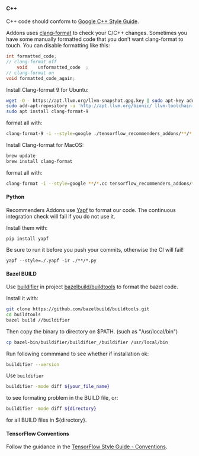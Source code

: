 #### C++
C++ code should conform to [Google C++ Style Guide](https://google.github.io/styleguide/cppguide.html).

Addons uses [clang-format](https://clang.llvm.org/docs/ClangFormat.html)
to check your C/C++ changes. Sometimes you have some manually formatted
code that you don’t want clang-format to touch.
You can disable formatting like this:

```cpp
int formatted_code;
// clang-format off
    void    unformatted_code  ;
// clang-format on
void formatted_code_again;
```

Install Clang-format 9 for Ubuntu:

```bash
wget -O - https://apt.llvm.org/llvm-snapshot.gpg.key | sudo apt-key add - 
sudo add-apt-repository -u 'http://apt.llvm.org/bionic/ llvm-toolchain-bionic-9 main'
sudo apt install clang-format-9
```

format all with:
```bash
clang-format-9 -i --style=google ./tensorflow_recommenders_addons/**/*.cc ./tensorflow_recommenders_addons/**/*.h
```

Install Clang-format for MacOS:
```bash
brew update
brew install clang-format
```

format all with:
```bash
clang-format -i --style=google **/*.cc tensorflow_recommenders_addons/**/*.h
```

#### Python
Recommenders Addons use [Yapf](https://github.com/google/yapf) to format our code.
The continuous integration check will fail if you do not use it.

Install them with:
```
pip install yapf
```

Be sure to run it before you push your commits, otherwise the CI will fail!

```
yapf --style=./.yapf -ir ./**/*.py
```

#### Bazel BUILD
Use [buildifier](https://github.com/bazelbuild/buildtools/blob/master/buildifier/README.md) in project [bazelbuild/buildtools](https://github.com/bazelbuild/buildtools) to format the bazel code.

Install it with:
```bash
git clone https://github.com/bazelbuild/buildtools.git
cd buildtools
bazel build //buildifier
```
Then copy the binary to directory on $PATH. (such as "/usr/local/bin")
```bash
cp bazel-bin/buildifier/buildifier_/buildifier /usr/local/bin
```

Run following commmand to see whether if installation ok:
```bash
buildifier --version
```

Use `buildifier`
```bash
buildifier -mode diff ${your_file_name}
```
to see formating problem in the BUILD file, or:
```bash
buildifier -mode diff ${directory}
```
for all BUILD files in ${directory}.

#### TensorFlow Conventions

Follow the guidance in the [TensorFlow Style Guide - Conventions](https://www.tensorflow.org/community/contribute/code_style#tensorflow_conventions_and_special_uses).
